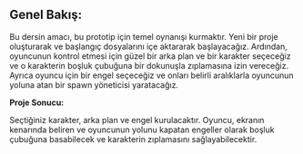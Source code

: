 ## Genel Bakış:

Bu dersin amacı, bu prototip için temel oynanışı kurmaktır. Yeni bir proje oluşturarak ve başlangıç dosyalarını içe aktararak başlayacağız. Ardından, oyuncunun kontrol etmesi için güzel bir arka plan ve bir karakter seçeceğiz ve o karakterin boşluk çubuğuna bir dokunuşla zıplamasına izin vereceğiz. Ayrıca oyuncu için bir engel seçeceğiz ve onları belirli aralıklarla oyuncunun yoluna atan bir spawn yöneticisi yaratacağız.

**Proje Sonucu:**

Seçtiğiniz karakter, arka plan ve engel kurulacaktır. Oyuncu, ekranın kenarında beliren ve oyuncunun yolunu kapatan engeller olarak boşluk çubuğuna basabilecek ve karakterin zıplamasını sağlayabilecektir.
